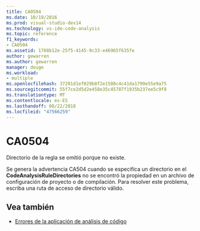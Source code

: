 ```yaml
---
title: CA0504
ms.date: 10/19/2016
ms.prod: visual-studio-dev14
ms.technology: vs-ide-code-analysis
ms.topic: reference
f1_keywords:
- CA0504
ms.assetid: 1768b12e-25f5-4145-9c33-e46965f635fe
author: gewarren
ms.author: gewarren
manager: douge
ms.workload:
- multiple
ms.openlocfilehash: 37201d1ef029b8f2e1580c4c41da1799e55e9a75
ms.sourcegitcommit: 55f7ce2d5d2e458e35c45787f1935b237ee5c9f8
ms.translationtype: MT
ms.contentlocale: es-ES
ms.lasthandoff: 08/22/2018
ms.locfileid: "47566259"
---
```

# <a name="ca0504"></a>CA0504

Directorio de la regla se omitió porque no existe.

Se genera la advertencia CA504 cuando se especifica un directorio en el **CodeAnalysisRuleDirectories** no se encontró la propiedad en un archivo de configuración de proyecto o de compilación. Para resolver este problema, escriba una ruta de acceso de directorio válido.

## <a name="see-also"></a>Vea también

- [Errores de la aplicación de análisis de código](../code-quality/code-analysis-application-errors.md)
